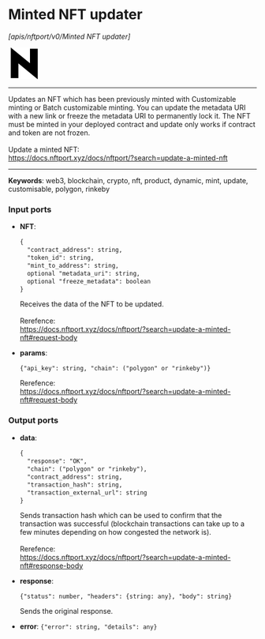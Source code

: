 # Minted NFT updater

_[apis/nftport/v0/Minted NFT updater]_

![icon](</assets/icons/352b98b2-6df6-4a21-93e1-a31cf5b9311d.png>)

---

Updates an NFT which has been previously minted with Customizable minting or Batch customizable minting. You can update the metadata URI with a new link or freeze the metadata URI to permanently lock it. The NFT must be minted in your deployed contract and update only works if contract and token are not frozen.<br>
<br>
Update a minted NFT:<br>
https://docs.nftport.xyz/docs/nftport/?search=update-a-minted-nft<br>

---

__Keywords__: web3, blockchain, crypto, nft, product, dynamic, mint, update, customisable, polygon, rinkeby

### Input ports

* __NFT__: 
    ```
    {
      "contract_address": string,
      "token_id": string,
      "mint_to_address": string,
      optional "metadata_uri": string,
      optional "freeze_metadata": boolean
    }
    ```

    Receives the data of the NFT to be updated.<br>
    <br>
    Rerefence:<br>
    https://docs.nftport.xyz/docs/nftport/?search=update-a-minted-nft#request-body<br>


* __params__: 
    ```
    {"api_key": string, "chain": ("polygon" or "rinkeby")}
    ```

    Rerefence:<br>
    https://docs.nftport.xyz/docs/nftport/?search=update-a-minted-nft#request-body<br>

### Output ports

* __data__: 
    ```
    {
      "response": "OK",
      "chain": ("polygon" or "rinkeby"),
      "contract_address": string,
      "transaction_hash": string,
      "transaction_external_url": string
    }
    ```

    Sends transaction hash which can be used to confirm that the transaction was successful (blockchain transactions can take up to a few minutes depending on how congested the network is).<br>
    <br>
    Rerefence:<br>
    https://docs.nftport.xyz/docs/nftport/?search=update-a-minted-nft#response-body<br>


* __response__: 
    ```
    {"status": number, "headers": {string: any}, "body": string}
    ```

    Sends the original response.<br>


* __error__: ` {"error": string, "details": any} `

